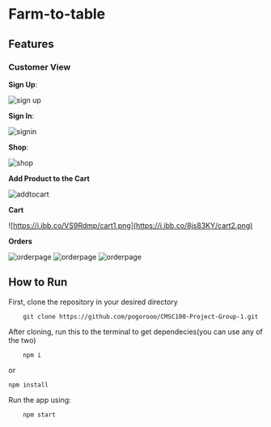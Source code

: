 # Farm-to-table

## Features

### Customer View
**Sign Up**:

![sign up](https://i.ibb.co/0V7nwt9/signup1.png)


**Sign In**:

![signin](https://i.ibb.co/r5PjTqd/signin1.png)


**Shop**:

![shop](https://i.ibb.co/y6qtzvc/shop1.png)

**Add Product to the Cart**

![addtocart](https://i.ibb.co/0cfm14r/addtocart.png)

**Cart**

![https://i.ibb.co/VS9Rdmp/cart1.png](https://i.ibb.co/8js83KY/cart2.png)

**Orders**

![orderpage](https://i.ibb.co/6rkkjs9/screenshot-1717246095271.png)
![orderpage](https://i.ibb.co/KWWM0V1/screenshot-1717246134304.png)
![orderpage](https://i.ibb.co/SdrRZHZ/screenshot-1717246120609.png)


## How to Run

First, clone the repository in your desired directory
 
        git clone https://github.com/pogorooo/CMSC100-Project-Group-1.git
    


After cloning, run this to the terminal to get dependecies(you can use any of the two)

        npm i 
or

    npm install


Run the app using:
        
        npm start


